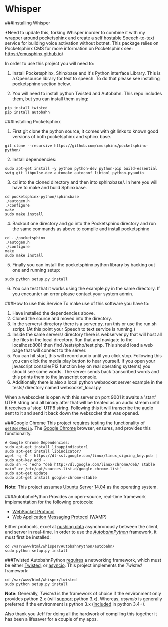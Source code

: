 Whisper
=======

###Installing Whisper

*Need to update this, forking Whisper inorder to combine it with my wrapper around pocketsphinx and create a self hostable Speech-to-text service for building voice activation without botnet. This package relies on Pocketsphinx CMS for more information on Pocketsphinx see: https://cmusphinx.github.io/

In order to use this project you will need to:
1. Install Pocketsphinx, Shinxbase and it's Python interface Library. This is a Opensource library for text to speech. To do that please see installing pocketsphinx section below.

2. You will need to install python Twisted and Autobahn. This repo includes them, but you can install them using:
```
pip install twisted
pip install autobahn
```

###Installing Pocketsphinx 
1. First git clone the python source, it comes with git links to known good versions of both pocketsphinx and sphinx base.
```
git clone --recursive https://github.com/cmusphinx/pocketsphinx-python/
```
2. Install dependencies:
```
sudo apt-get install -y python python-dev python-pip build-essential swig git libpulse-dev automake autoconf libtool python-pyaudio
```
3. cd into the cloned directory and then into sphinxbase/. In here you will have to make and build Sphinxbase.
```
cd pocketsphinx-python/sphinxbase
./autogen.h
./configure
make
sudo make install
```
4. Backout one directory and go into the Pocketsphinx directory and run the same commands as above to compile and install pocketsphinx
```
cd ../pocketsphinx
./autogen.h
./configure
make
sudo make install 
```

5. Finally you can install the pocketsphinx python library by backing out one and running setup:
```
sudo python setup.py install
```

6. You can test that it works using the example.py in the same directory. If you encounter an error please contact your system admin.


###How to use this Service
To make use of this software you have to:
1. Have installed the dependencies above.
2. Cloned the source and moved into the directory.
3. In the servers/ directory there is a server.py, run this or use the run.sh script.
    (At this point your Speech to text service is running.)
4. Inside the same servers/ directory there is webserver.py that will host all the files in the local directory. Run that and navigate to the localhost:8081 then find /tests/php/test.php. This should load a web page that will connect to the server.
5. You can hit start, this will record audio until you click stop. Following this you can click the media play button to hear yourself. If you open your javascript console(F12 function key on real operating systems) you should see some words. The server sends back transcribed words and this prints them to the javascript console.
6. Additionally there is also a local python websocket server example in the tests/ directory named websocket_local.py

When a websocket is open with this server on port 9001 it awaits a 'start' UTF8 string and all binary after that will be treated as an audio stream until it receives a 'stop' UTF8 string. Following this it will transcribe the audio sent to it and send it back down the websocket that was opened. 


###Google Chrome
This project requires testing the functionality of [`getUserMedia`](https://developer.mozilla.org/en-US/docs/Web/API/Navigator.getUserMedia).  The [Google Chrome](https://www.google.com/intl/en_us/chrome/browser/) browser, ensures, and provides this functionality.

```
# Google Chrome Dependencies:
sudo apt-get install libappindicator1
sudo apt-get install libindicator7
wget -q -O - https://dl-ssl.google.com/linux/linux_signing_key.pub | sudo apt-key add -
sudo sh -c 'echo "deb http://dl.google.com/linux/chrome/deb/ stable main" >> /etc/apt/sources.list.d/google-chrome.list'
sudo apt-get update
sudo apt-get install google-chrome-stable
```

**Note:** This project assumes [Ubuntu Server 14.04](http://www.ubuntu.com/download/server) as the operating system.


###AutobahnPython
Provides an open-source, real-time framework implementation for the following protocols:

- [WebSocket Protocol](http://tools.ietf.org/html/rfc6455)
- [Web Application Messaging Protocol](http://wamp.ws/) (WAMP)

Either protocols, excel at [pushing data](http://autobahn.ws/python/#what-can-i-do-with-this-stuff) asynchronously between the client, and server in real-time.  In order to use the [*AutobahnPython*](https://github.com/tavendo/AutobahnPython) framework, it must first be installed:

```
cd /var/www/html/whisper/AutobahnPython/autobahn/
sudo python setup.py install
```

###Twisted
AutobahnPython [requires](http://autobahn.ws/python/installation.html#requirements) a networking framework, which must be either [Twisted](https://github.com/twisted/twisted), or [asyncio](https://docs.python.org/3.4/library/asyncio.html).  This project implements the *Twisted* framework:

```
cd /var/www/html/whisper/twisted
sudo python setup.py install
```

**Note:** Generally, *Twisted* is the framework of choice if the environment only provides python 2.x (will [support](http://twistedmatrix.com/trac/milestone/Python-3.x) python 3.x).  Whereas, *asyncio* is generally preferred if the environment is python 3.x ([included](https://docs.python.org/3/whatsnew/3.4.html) in python 3.4+).

Also thank you Jeff for doing all the hardwork of compiling this together it has been a lifesaver for a couple of my apps. 
